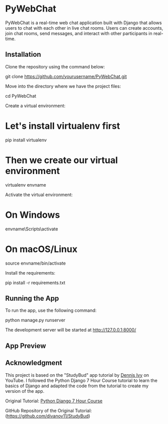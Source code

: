 # PyWebChat
PyWebChat is a real-time web chat application built with Django that allows users to chat with each other in live chat rooms. Users can create accounts, join chat rooms, send messages, and interact with other participants in real-time.

## Installation

Clone the repository using the command below:

git clone https://github.com/yourusername/PyWebChat.git

Move into the directory where we have the project files:

cd PyWebChat

Create a virtual environment:

# Let's install virtualenv first
pip install virtualenv

# Then we create our virtual environment
virtualenv envname

Activate the virtual environment:

# On Windows
envname\Scripts\activate

# On macOS/Linux
source envname/bin/activate

Install the requirements:

pip install -r requirements.txt


## Running the App

To run the app, use the following command:

python manage.py runserver

The development server will be started at http://127.0.0.1:8000/

## App Preview


## Acknowledgment

This project is based on the "StudyBud" app tutorial by [Dennis Ivy](https://youtu.be/PtQiiknWUcI) on YouTube. I followed the Python Django 7 Hour Course tutorial to learn the basics of Django and adapted the code from the tutorial to create my version of the app.

Original Tutorial: [Python Django 7 Hour Course](https://youtu.be/PtQiiknWUcI)

GitHub Repository of the Original Tutorial: (https://github.com/divanov11/StudyBud)

